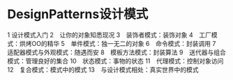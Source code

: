 DesignPatterns设计模式
==============
1  设计模式入门
2　让你的对象知悉现况
3　装饰者模式：装饰对象
4　工厂模式：烘烤OO的精华
5　单件模式：独一无二的对象
6　命令模式：封装调用
7　适配器模式与外观模式：随遇而安
8　模板方法模式：封装算法
9　送代器与组合模式：管理良好的集合
10　状态模式：事物的状态
11　代理模式：控制对象访问
12　复合模式：模式中的模式
13　与设计模式相处：真实世界中的模式
